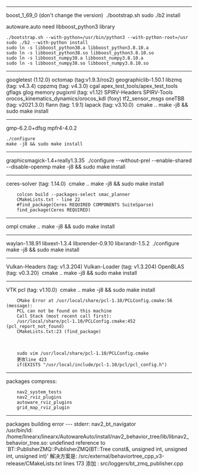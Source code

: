 ******
boost_1_69_0        (don't change the version)
﻿
	./bootstrap.sh
	sudo ./b2 install

autoware.auto need libboost_python3 library

	./bootstrap.sh --with-python=/usr/bin/python3 --with-python-root=/usr
	sudo ./b2 --with-python install
	sudo ln -s libboost_python38.a libboost_python3.8.10.a
	sudo ln -s libboost_python38.so libboost_python3.8.10.so
	sudo ln -s libboost_numpy38.a libboost_numpy3.8.10.a
	sudo ln -s libboost_numpy38.so libboost_numpy3.8.10.so

******
googletest					(1.12.0)
octomap						(tag:v1.9.3/ros2)
geographiclib-1.50.1
libzmq						(tag: v4.3.4)
cppzmq						(tag: v4.3.0)
cgal
apex_test_tools/apex_test_tools
gflags
glog
memory
pugixml						(tag: v1.12)
SPIRV-Headers
SPIRV-Tools
orocos_kinematics_dynamics/orocos_kdl		(foxy)
tf2_sensor_msgs
oneTBB						(tag: v2021.3.0)
flann						(tag: 1.9.1)
lapack						(tag: v3.10.0)
﻿
	cmake ..
	make -j8 && sudo make install

******
gmp-6.2.0+dfsg
mpfr4-4.0.2

	./configure
	make -j8 && sudo make install

******
graphicsmagick-1.4+really1.3.35
﻿
	./configure --without-prel --enable-shared --disable-openmp
	make -j8 && sudo make install
	
******
ceres-solver 					(tag: 1.14.0)
﻿
	cmake ..
	make -j8 && sudo make install

		colcon build --packages-select smac_planner
		CMakeLists.txt - line 22
		#find_package(Ceres REQUIRED COMPONENTS SuiteSparse)
		find_package(Ceres REQUIRED)

******	
ompl
	cmake ..
	make -j8 && sudo make install

******
waylan-1.18.91
libxext-1.3.4
libxrender-0.9.10
libxrandr-1.5.2
﻿
	./configure
	make -j8 && sudo make install

******
Vulkan-Headers					(tag: v1.3.204)
Vulkan-Loader					(tag: v1.3.204)
OpenBLAS					(tag: v0.3.20)
﻿
	cmake ..
	make -j8 && sudo make install

******
﻿﻿VTK
pcl						(tag: v1.10.0)
﻿
	cmake ..
	make -j8 && sudo make install

		CMake Error at /usr/local/share/pcl-1.10/PCLConfig.cmake:56 (message):
		PCL can not be found on this machine
		Call Stack (most recent call first):
		/usr/local/share/pcl-1.10/PCLConfig.cmake:452 (pcl_report_not_found)
		CMakeLists.txt:23 (find_package)
﻿

		sudo vim /usr/local/share/pcl-1.10/PCLConfig.cmake
		更改line 423 
		if(EXISTS "/usr/local/include/pcl-1.10/pcl/pcl_config.h")

******
packages compress:

		nav2_system_tests
		nav2_rviz_plugins
		autoware_rviz_plugins
		grid_map_rviz_plugin

******
packages building error
		--- stderr: nav2_bt_navigator                             
		/usr/bin/ld: /home/linearx/linearx/AutowareAuto/install/nav2_behavior_tree/lib/libnav2_behavior_tree.so: undefined reference to `BT::PublisherZMQ::PublisherZMQ(BT::Tree const&, unsigned int, unsigned int, unsigned int)'
		解决方案是:
		/src/external/behaviortree_cpp_v3-release/CMakeLists.txt
		lines 173 添加 : src/loggers/bt_zmq_publisher.cpp
